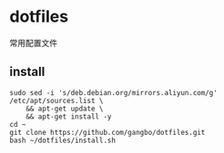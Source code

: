# dotfiles
常用配置文件

## install
```
sudo sed -i 's/deb.debian.org/mirrors.aliyun.com/g' /etc/apt/sources.list \
    && apt-get update \
    && apt-get install -y
cd ~
git clone https://github.com/gangbo/dotfiles.git
bash ~/dotfiles/install.sh

```
